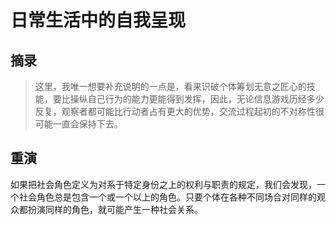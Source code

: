 # 日常生活中的自我呈现

## 摘录

> 这里，我唯一想要补充说明的一点是，看来识破个体筹划无意之匠心的技能，要比操纵自己行为的能力更能得到发挥，因此，无论信息游戏历经多少反复，观察者都可能比行动者占有更大的优势，交流过程起初的不对称性很可能一直会保持下去。

## 重演

如果把社会角色定义为对系于特定身份之上的权利与职责的规定，我们会发现，一个社会角色总是包含一个或一个以上的角色。只要个体在各种不同场合对同样的观众都扮演同样的角色，就可能产生一种社会关系。